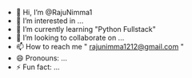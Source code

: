 - 👋 Hi, I’m @RajuNimma1
- 👀 I’m interested in ...
- 🌱 I’m currently learning "Python Fullstack"
- 💞️ I’m looking to collaborate on ...
- 📫 How to reach me " rajunimma1212@gmail.com "
- 😄 Pronouns: ...
- ⚡ Fun fact: ...

<!---
RajuNimma1/RajuNimma1 is a ✨ special ✨ repository because its `README.md` (this file) appears on your GitHub profile.
You can click the Preview link to take a look at your changes.
--->
